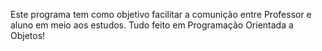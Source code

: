 Este programa tem como objetivo facilitar a comunição entre Professor e aluno em meio aos estudos. Tudo feito em Programação Orientada a Objetos!

